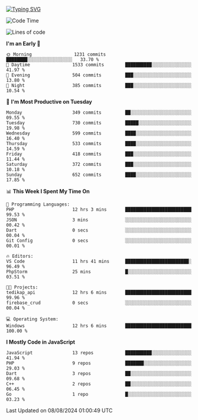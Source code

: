[![Typing SVG](https://readme-typing-svg.demolab.com?font=Fira+Code&pause=1000&color=F7F7F7&random=false&width=435&lines=Hi+%F0%9F%91%8B%2C+I'm+Rafiu+Sidqi;Junior+Backend+Developer)](https://git.io/typing-svg)
<!--START_SECTION:waka-->
![Code Time](http://img.shields.io/badge/Code%20Time-318%20hrs%201%20min-blue)

![Lines of code](https://img.shields.io/badge/From%20Hello%20World%20I%27ve%20Written-1.4%20million%20lines%20of%20code-blue)

**I'm an Early 🐤** 

```text
🌞 Morning                1231 commits        ████████░░░░░░░░░░░░░░░░░   33.70 % 
🌆 Daytime                1533 commits        ██████████░░░░░░░░░░░░░░░   41.97 % 
🌃 Evening                504 commits         ███░░░░░░░░░░░░░░░░░░░░░░   13.80 % 
🌙 Night                  385 commits         ███░░░░░░░░░░░░░░░░░░░░░░   10.54 % 
```
📅 **I'm Most Productive on Tuesday** 

```text
Monday                   349 commits         ██░░░░░░░░░░░░░░░░░░░░░░░   09.55 % 
Tuesday                  730 commits         █████░░░░░░░░░░░░░░░░░░░░   19.98 % 
Wednesday                599 commits         ████░░░░░░░░░░░░░░░░░░░░░   16.40 % 
Thursday                 533 commits         ████░░░░░░░░░░░░░░░░░░░░░   14.59 % 
Friday                   418 commits         ███░░░░░░░░░░░░░░░░░░░░░░   11.44 % 
Saturday                 372 commits         ███░░░░░░░░░░░░░░░░░░░░░░   10.18 % 
Sunday                   652 commits         ████░░░░░░░░░░░░░░░░░░░░░   17.85 % 
```


📊 **This Week I Spent My Time On** 

```text
💬 Programming Languages: 
PHP                      12 hrs 3 mins       █████████████████████████   99.53 % 
JSON                     3 mins              ░░░░░░░░░░░░░░░░░░░░░░░░░   00.42 % 
Dart                     0 secs              ░░░░░░░░░░░░░░░░░░░░░░░░░   00.04 % 
Git Config               0 secs              ░░░░░░░░░░░░░░░░░░░░░░░░░   00.01 % 

🔥 Editors: 
VS Code                  11 hrs 41 mins      ████████████████████████░   96.49 % 
PhpStorm                 25 mins             █░░░░░░░░░░░░░░░░░░░░░░░░   03.51 % 

🐱‍💻 Projects: 
tedikap_api              12 hrs 6 mins       █████████████████████████   99.96 % 
firebase_crud            0 secs              ░░░░░░░░░░░░░░░░░░░░░░░░░   00.04 % 

💻 Operating System: 
Windows                  12 hrs 6 mins       █████████████████████████   100.00 % 
```

**I Mostly Code in JavaScript** 

```text
JavaScript               13 repos            ██████████░░░░░░░░░░░░░░░   41.94 % 
PHP                      9 repos             ███████░░░░░░░░░░░░░░░░░░   29.03 % 
Dart                     3 repos             ██░░░░░░░░░░░░░░░░░░░░░░░   09.68 % 
C++                      2 repos             ██░░░░░░░░░░░░░░░░░░░░░░░   06.45 % 
Go                       1 repo              █░░░░░░░░░░░░░░░░░░░░░░░░   03.23 % 
```




 Last Updated on 08/08/2024 01:00:49 UTC
<!--END_SECTION:waka-->
